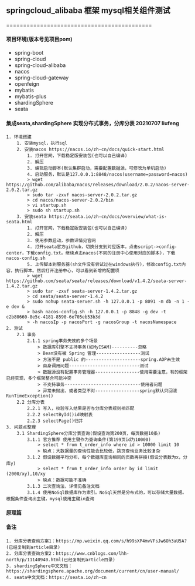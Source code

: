 ## springcloud_alibaba 框架 mysql相关组件测试
===========================================
#### 项目环境(版本号见项目pom)
* spring-boot
* spring-cloud
* spring-cloud-alibaba
* nacos
* spring-cloud-gateway
* openfeign
* mybatis
* mybatis-plus
* shardingSphere
* seata
#### 集成seata,shardingSphere 实现分布式事务，分库分表 20210707 liufeng
    1. 环境搭建
        1. 安装mysql，执行sql
        2. 安装nacos https://nacos.io/zh-cn/docs/quick-start.html
            1. 打开官网，下载稳定版安装包(也可以自己编译)
            2. 解压
            3. 编辑启动脚本(默认集群启动，需要配置数据源，可修改为单机启动)
            4. 启动服务，默认是127.0.0.1:8848/nacos(username=password=nacos)
            > wget https://github.com/alibaba/nacos/releases/download/2.0.2/nacos-server-2.0.2.tar.gz
            > sudo tar -zxvf nacos-server-2.0.2.tar.gz
            > cd nacos/nacos-server-2.0.2/bin
            > vi startup.sh
            > sudo sh startup.sh
        3. 安装seata https://seata.io/zh-cn/docs/overview/what-is-seata.html
            1. 打开官网，下载稳定版安装包(也可以自己编译)
            2. 解压
            3. 使用参数启动，参数详情见官网
            4. 打开seata官方github，切换分支到对应版本，点击script->config-center，下载config.txt。继续点击nacos(不同的注册中心使用对应的脚本)，下载nacos-config.sh
            5. 上传脚本到服务器(sh文件没有尝试过在windows执行)，修改config.txt内容，执行脚本。然后打开注册中心，可以看到新增的配置项
            > wget https://github.com/seata/seata/releases/download/v1.4.2/seata-server-1.4.2.tar.gz
            > sudo tar -zxvf seata-server-1.4.2.tar.gz
            > cd seata/seata-server-1.4.2
            > sudo nohup seata-server.sh -h 127.0.0.1 -p 8091 -m db -n 1 -e dev &
            > bash nacos-config.sh -h 127.0.0.1 -p 8848 -g dev -t c2b80660-8e5c-4181-8590-6e705eb53b3d
            > -h nacosIp -p nacosPort -g nacosGroup -t nacosNamespace
    2. 测试  
        2.1 事务
            2.1.1 spring事务失效的多个场景
                > 数据库引擎不支持事务(如MyISAM)----------忽略
                > Bean没有被 Spring 管理-----------------测试
                > 方法不是 public 的---------------------spring.AOP未生效
                > 自身调用问题---------------------------测试
                > 数据源没有配置事务管理器-----------------使用需要注意，有的框架已经实现，多个框架整合可能冲突
                > 不支持事务-----------------------------使用者问题
                > 异常未抛出，或者类型不对-----------------spring默认只回滚RunTimeException()
        2.2 分库分表
            2.2.1 写入，校验写入结果是否与分库分表规则相匹配
            2.2.2 selectById()id映射表
            2.2.3 selectPage()归并
    3. 问题点整理
        3.1 ShardingSphere分库分表查询(假设查询第200页，每页数据10条)
            3.1.1 官方推荐 使用主键作为查询条件(第199页id为10000)
                > select * from t_order_info where id > 10000 limit 10
                > 缺点：大数据量的查询性能会比较低，跳页查询业务比较复杂
            3.1.2 假设数据平均分布，每个数据库查询相同的页数再拼接(假设分表数为x，分库y)
                > select * from t_order_info order by id limit (2000/xy),10/xy
                > 缺点：数据可能不准确
            3.1.3 二次查询法，详情见备注文档
            3.1.4 使用NoSql数据库作为索引。NoSql天然是分布式的，可以存储大量数据。根据条件查询出主键，mysql使用主键in查询
#### 原理篇

#### 备注 
    1. 分库分表查询方案1：https://mp.weixin.qq.com/s/h99sXP4mvVFsJw6Oh3aU5A?(已经复制到article目录)
    2. 分库分表查询方案2：https://www.cnblogs.com/lhh-north/p/11140940.html(已经复制到article目录)
    3. shardingSphere中文文档：https://shardingsphere.apache.org/document/current/cn/user-manual/
    4. seata中文文档：https://seata.io/zh-cn
    

